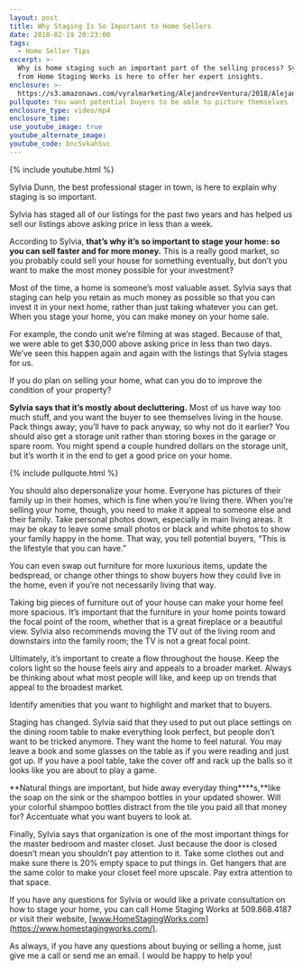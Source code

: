 ```yaml
---
layout: post
title: Why Staging Is So Important to Home Sellers
date: 2018-02-19 20:23:00
tags:
  - Home Seller Tips
excerpt: >-
  Why is home staging such an important part of the selling process? Sylvia Dunn
  from Home Staging Works is here to offer her expert insights.
enclosure: >-
  https://s3.amazonaws.com/vyralmarketing/Alejandro+Ventura/2018/Alejandro+Ventura+Real+Estate-+Home+Staging+Works+with+Sylvia+Dunn.mp4
pullquote: You want potential buyers to be able to picture themselves living in the home.
enclosure_type: video/mp4
enclosure_time:
use_youtube_image: true
youtube_alternate_image:
youtube_code: bncSvkahSvc
---
```


{% include youtube.html %}

Sylvia Dunn, the best professional stager in town, is here to explain why staging is so important.

Sylvia has staged all of our listings for the past two years and has helped us sell our listings above asking price in less than a week.

According to Sylvia, **that’s why it’s so important to stage your home: so you can sell faster and for more money.** This is a really good market, so you probably could sell your house for something eventually, but don’t you want to make the most money possible for your investment?

Most of the time, a home is someone’s most valuable asset. Sylvia says that staging can help you retain as much money as possible so that you can invest it in your next home, rather than just taking whatever you can get. When you stage your home, you can make money on your home sale.

For example, the condo unit we’re filming at was staged. Because of that, we were able to get $30,000 above asking price in less than two days. We’ve seen this happen again and again with the listings that Sylvia stages for us.

If you do plan on selling your home, what can you do to improve the condition of your property?

**Sylvia says that it’s mostly about decluttering.** Most of us have way too much stuff, and you want the buyer to see themselves living in the house. Pack things away; you’ll have to pack anyway, so why not do it earlier? You should also get a storage unit rather than storing boxes in the garage or spare room. You might spend a couple hundred dollars on the storage unit, but it’s worth it in the end to get a good price on your home.

{% include pullquote.html %}

You should also depersonalize your home. Everyone has pictures of their family up in their homes, which is fine when you’re living there. When you’re selling your home, though, you need to make it appeal to someone else and their family. Take personal photos down, especially in main living areas. It may be okay to leave some small photos or black and white photos to show your family happy in the home. That way, you tell potential buyers, “This is the lifestyle that you can have.”

You can even swap out furniture for more luxurious items, update the bedspread, or change other things to show buyers how they could live in the home, even if you’re not necessarily living that way.

Taking big pieces of furniture out of your house can make your home feel more spacious. It’s important that the furniture in your home points toward the focal point of the room, whether that is a great fireplace or a beautiful view. Sylvia also recommends moving the TV out of the living room and downstairs into the family room; the TV is not a great focal point.

Ultimately, it’s important to create a flow throughout the house. Keep the colors light so the house feels airy and appeals to a broader market. Always be thinking about what most people will like, and keep up on trends that appeal to the broadest market.

Identify amenities that you want to highlight and market that to buyers.

Staging has changed. Sylvia said that they used to put out place settings on the dining room table to make everything look perfect, but people don’t want to be tricked anymore. They want the home to feel natural. You may leave a book and some glasses on the table as if you were reading and just got up. If you have a pool table, take the cover off and rack up the balls so it looks like you are about to play a game.

**Natural things are important, but hide away everyday thing****s,**like the soap on the sink or the shampoo bottles in your updated shower. Will your colorful shampoo bottles distract from the tile you paid all that money for? Accentuate what you want buyers to look at.

Finally, Sylvia says that organization is one of the most important things for the master bedroom and master closet. Just because the door is closed doesn’t mean you shouldn’t pay attention to it. Take some clothes out and make sure there is 20% empty space to put things in. Get hangers that are the same color to make your closet feel more upscale. Pay extra attention to that space.

If you have any questions for Sylvia or would like a private consultation on how to stage your home, you can call Home Staging Works at 509.868.4187 or visit their website, [www.HomeStagingWorks.com](https://www.homestagingworks.com/).

As always, if you have any questions about buying or selling a home, just give me a call or send me an email. I would be happy to help you!
